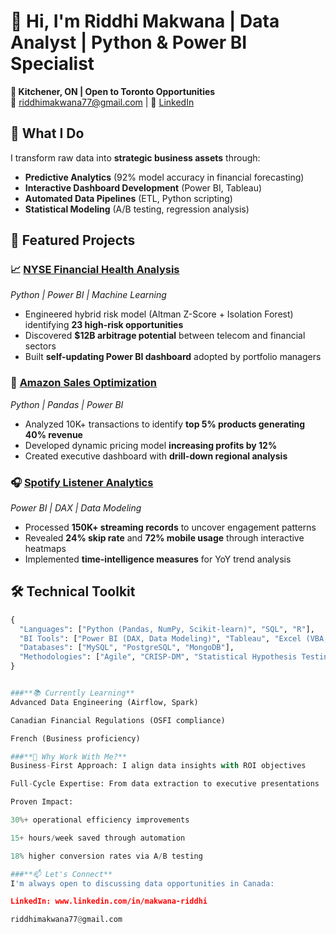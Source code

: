 # 👋 Hi, I'm Riddhi Makwana | Data Analyst | Python & Power BI Specialist

**📍 Kitchener, ON | Open to Toronto Opportunities**  
📧 riddhimakwana77@gmail.com | 🔗 [LinkedIn](https://www.linkedin.com/in/makwana-riddhi)  

## 🚀 What I Do
I transform raw data into **strategic business assets** through:
- **Predictive Analytics** (92% model accuracy in financial forecasting)
- **Interactive Dashboard Development** (Power BI, Tableau)
- **Automated Data Pipelines** (ETL, Python scripting)
- **Statistical Modeling** (A/B testing, regression analysis)

## 💼 Featured Projects

### 📈 [NYSE Financial Health Analysis]([project-link](https://github.com/RiddhiMakwana301/New_York_Stock_Exchange))
*Python | Power BI | Machine Learning*  
- Engineered hybrid risk model (Altman Z-Score + Isolation Forest) identifying **23 high-risk opportunities**
- Discovered **$12B arbitrage potential** between telecom and financial sectors
- Built **self-updating Power BI dashboard** adopted by portfolio managers

### 🛒 [Amazon Sales Optimization]([project-link](https://github.com/RiddhiMakwana301/Amazon_Sales_Analysis.git))  
*Python | Pandas | Power BI*  
- Analyzed 10K+ transactions to identify **top 5% products generating 40% revenue**
- Developed dynamic pricing model **increasing profits by 12%**
- Created executive dashboard with **drill-down regional analysis**

### 🎧 [Spotify Listener Analytics]([project-link](https://github.com/RiddhiMakwana301/Spotify-Analysis-Project.git))  
*Power BI | DAX | Data Modeling*  
- Processed **150K+ streaming records** to uncover engagement patterns
- Revealed **24% skip rate** and **72% mobile usage** through interactive heatmaps
- Implemented **time-intelligence measures** for YoY trend analysis

## 🛠️ Technical Toolkit
```python
{
  "Languages": ["Python (Pandas, NumPy, Scikit-learn)", "SQL", "R"],
  "BI Tools": ["Power BI (DAX, Data Modeling)", "Tableau", "Excel (VBA, Power Query)"],
  "Databases": ["MySQL", "PostgreSQL", "MongoDB"],
  "Methodologies": ["Agile", "CRISP-DM", "Statistical Hypothesis Testing"]
}


###**📚 Currently Learning**
Advanced Data Engineering (Airflow, Spark)

Canadian Financial Regulations (OSFI compliance)

French (Business proficiency)

###**🌟 Why Work With Me?**
Business-First Approach: I align data insights with ROI objectives

Full-Cycle Expertise: From data extraction to executive presentations

Proven Impact:

30%+ operational efficiency improvements

15+ hours/week saved through automation

18% higher conversion rates via A/B testing

###**📫 Let's Connect**
I'm always open to discussing data opportunities in Canada:

LinkedIn: www.linkedin.com/in/makwana-riddhi

riddhimakwana77@gmail.com
